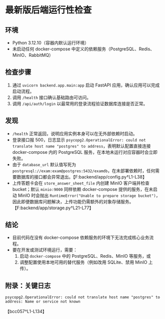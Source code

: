 # 最新版后端运行性检查

## 环境
- Python 3.12.10（容器内默认运行环境）
- 未启动任何 docker-compose 中定义的依赖服务（PostgreSQL、Redis、MinIO、RabbitMQ）

## 检查步骤
1. 通过 `uvicorn backend.app.main:app` 启动 FastAPI 应用，确认应用可以完成启动流程。
2. 调用 `/health` 接口确认基础路由可访问。
3. 调用 `/api/auth/login` 以最常用的登录流程验证数据库连接是否正常。

## 发现
- `/health` 正常返回，说明应用实例本身可以在无外部依赖时启动。
- 登录接口报 500，日志显示 `psycopg2.OperationalError: could not translate host name "postgres" to address`，表明默认配置直接连接 docker-compose 内的 PostgreSQL 服务，在本地未运行对应容器时会立即失败。
- 由于 `database_url` 默认值写死为 `postgresql://exam:exam@postgres:5432/examdb`，在未部署依赖时，任何需要数据库的接口都会异常退出。【F:backend/app/config.py†L1-L38】
- 上传答题卡会在 `store_answer_sheet_file` 内创建 MinIO 客户端并检查 bucket；默认 `minio:9000` 同样依赖 docker-compose 提供的服务，在未启动 MinIO 时会抛出 `RuntimeError("Unable to prepare storage bucket")`，因此即便数据库问题解决，上传功能仍需额外的对象存储服务。【F:backend/app/storage.py†L21-L77】

## 结论
- 目前代码在没有 docker-compose 依赖服务的环境下无法完成核心业务流程。
- 要在开发或测试环境运行，需要：
  1. 启动 `docker-compose` 中的 PostgreSQL、Redis、MinIO 等服务，或
  2. 调整配置使用本地可用的替代服务（例如改用 SQLite、禁用 MinIO 上传）。

## 附录：关键日志
```
psycopg2.OperationalError: could not translate host name "postgres" to address: Name or service not known
```
【bcc057†L1-L134】
